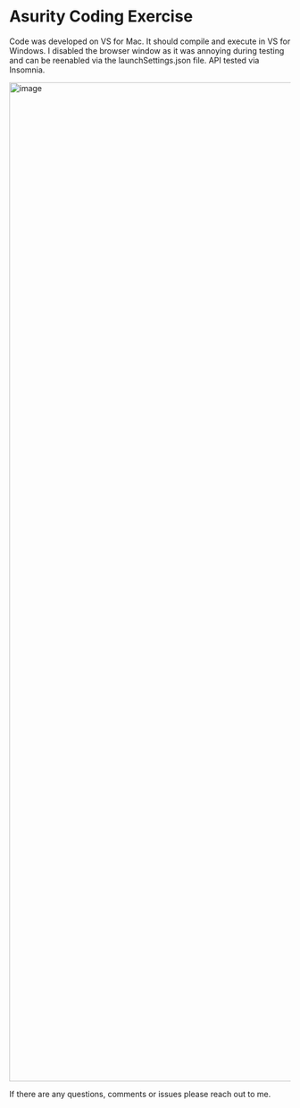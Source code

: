 # Asurity Coding Exercise

Code was developed on VS for Mac. It should compile and execute in VS for Windows. I disabled the browser window as it was annoying during testing and can be reenabled via the launchSettings.json file. API tested via Insomnia.

<img width="1786" alt="image" src="https://user-images.githubusercontent.com/57712589/117868037-1a723500-b267-11eb-9c25-9ff1601d399a.png">

If there are any questions, comments or issues please reach out to me.

